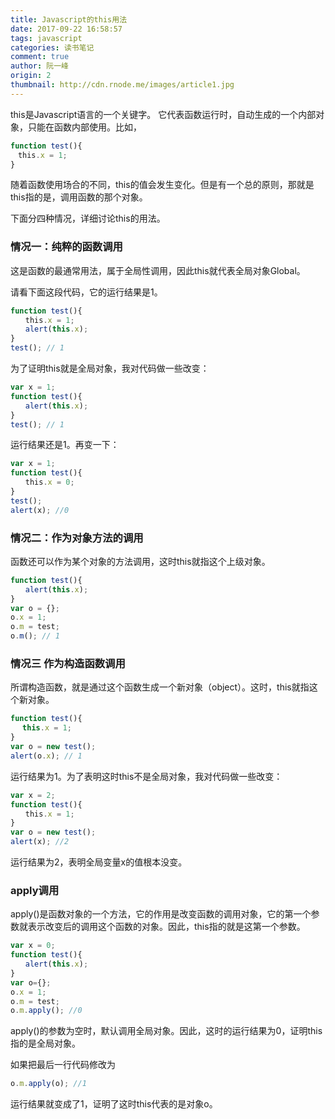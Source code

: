 ```yaml
---
title: Javascript的this用法
date: 2017-09-22 16:58:57
tags: javascript
categories: 读书笔记
comment: true
author: 阮一峰
origin: 2
thumbnail: http://cdn.rnode.me/images/article1.jpg
---
```

this是Javascript语言的一个关键字。
它代表函数运行时，自动生成的一个内部对象，只能在函数内部使用。比如，
```javascript
function test(){
　this.x = 1;
}
```
随着函数使用场合的不同，this的值会发生变化。但是有一个总的原则，那就是this指的是，调用函数的那个对象。

下面分四种情况，详细讨论this的用法。

### 情况一：纯粹的函数调用

这是函数的最通常用法，属于全局性调用，因此this就代表全局对象Global。

请看下面这段代码，它的运行结果是1。

```javascript
function test(){
　　this.x = 1;
　　alert(this.x);
}
test(); // 1
```
为了证明this就是全局对象，我对代码做一些改变：
```javascript
var x = 1;
function test(){
　　alert(this.x);
}
test(); // 1
```
运行结果还是1。再变一下：
```javascript
var x = 1;
function test(){
　　this.x = 0;
}
test();
alert(x); //0
```
### 情况二：作为对象方法的调用

函数还可以作为某个对象的方法调用，这时this就指这个上级对象。

```javascript
function test(){
　　alert(this.x);
}
var o = {};
o.x = 1;
o.m = test;
o.m(); // 1
```
### 情况三 作为构造函数调用
所谓构造函数，就是通过这个函数生成一个新对象（object）。这时，this就指这个新对象。
```javascript
function test(){
　 this.x = 1;
}
var o = new test();
alert(o.x); // 1
```
运行结果为1。为了表明这时this不是全局对象，我对代码做一些改变：

```javascript
var x = 2;
function test(){
　　this.x = 1;
}
var o = new test();
alert(x); //2
```
运行结果为2，表明全局变量x的值根本没变。
### apply调用
apply()是函数对象的一个方法，它的作用是改变函数的调用对象，它的第一个参数就表示改变后的调用这个函数的对象。因此，this指的就是这第一个参数。

```javascript
var x = 0;
function test(){
　　alert(this.x);
}
var o={};
o.x = 1;
o.m = test;
o.m.apply(); //0
```
apply()的参数为空时，默认调用全局对象。因此，这时的运行结果为0，证明this指的是全局对象。

如果把最后一行代码修改为
```javascript
o.m.apply(o); //1
```
运行结果就变成了1，证明了这时this代表的是对象o。
